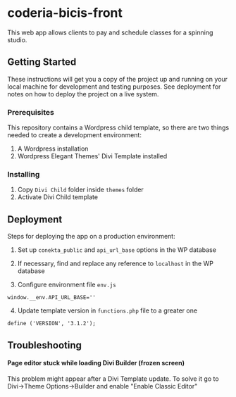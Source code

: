 # coderia-bicis-front

This web app allows clients to pay and schedule classes for a spinning studio.

## Getting Started

These instructions will get you a copy of the project up and running on your local machine for development and testing purposes. See deployment for notes on how to deploy the project on a live system.

### Prerequisites

This repository contains a Wordpress child template, so there are two things needed to create a development environment:

1. A Wordpress installation
2. Wordpress Elegant Themes' Divi Template installed

### Installing

1. Copy `Divi Child` folder inside `themes` folder
2. Activate Divi Child template


## Deployment

Steps for deploying the app on a production environment:

1. Set up `conekta_public` and `api_url_base` options in the WP database

2. If necessary, find and replace any reference to `localhost` in the WP database

3. Configure environment file `env.js`

```
window.__env.API_URL_BASE=''
```

4. Update template version in `functions.php` file to a greater one

```
define ('VERSION', '3.1.2');
```

## Troubleshooting

#### Page editor stuck while loading Divi Builder (frozen screen)</b>

This problem might appear after a Divi Template update. To solve it go to Divi->Theme Options->Builder and enable "Enable Classic Editor"
